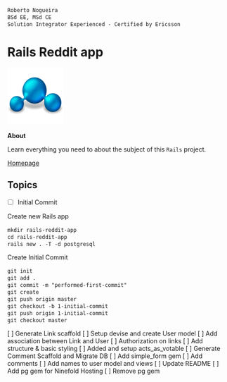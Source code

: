 ```
Roberto Nogueira  
BSd EE, MSd CE
Solution Integrator Experienced - Certified by Ericsson
```
# Rails Reddit app

![project image](images/project.png)

**About**

Learn everything you need to about the subject of this `Rails` project.

[Homepage](https://www.youtube.com/watch?v=7-1HCWbu7iU&t=557s&list=PL23ZvcdS3XPLNdRYB_QyomQsShx59tpc-&index=1)

## Topics

* [ ] Initial Commit

Create new Rails app
```shell
mkdir rails-reddit-app
cd rails-reddit-app
rails new . -T -d postgresql
```

Create Initial Commit
```shell
git init
git add .
git commit -m "performed-first-commit"
git create
git push origin master
git checkout -b 1-initial-commit
git push origin 1-initial-commit
git checkout master
```

[ ] Generate Link scaffold
[ ] Setup devise and create User model
[ ] Add association between Link and User
[ ] Authorization on links
[ ] Add structure & basic styling
[ ] Added and setup acts_as_votable
[ ] Generate Comment Scaffold and Migrate DB
[ ] Add simple_form gem
[ ] Add comments
[ ] Add names to user model and views
[ ] Update README
[ ] Add pg gem for Ninefold Hosting
[ ] Remove pg gem

